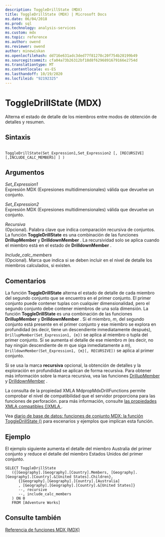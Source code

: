 ```yaml
---
description: ToggleDrillState (MDX)
title: ToggleDrillState (MDX) | Microsoft Docs
ms.date: 06/04/2018
ms.prod: sql
ms.technology: analysis-services
ms.custom: mdx
ms.topic: reference
ms.author: owend
ms.reviewer: owend
author: minewiskan
ms.openlocfilehash: dd716e631adc3ded77f81278c20f754b28199b49
ms.sourcegitcommit: cfa04a73b26312bf18d8f6296891679166e2754d
ms.translationtype: MT
ms.contentlocale: es-ES
ms.lasthandoff: 10/19/2020
ms.locfileid: "92192325"
---
```

# <a name="toggledrillstate-mdx"></a>ToggleDrillState (MDX)


  Alterna el estado de detalle de los miembros entre modos de obtención de detalles y resumen.  
  
## <a name="syntax"></a>Sintaxis  
  
```  
  
ToggleDrillState(Set_Expression1,Set_Expression2 [, [RECURSIVE] [,INCLUDE_CALC_MEMBERS] ] )  
```  
  
## <a name="arguments"></a>Argumentos  
 *Set_Expression1*  
 Expresión MDX (Expresiones multidimensionales) válida que devuelve un conjunto.  
  
 *Set_Expression2*  
 Expresión MDX (Expresiones multidimensionales) válida que devuelve un conjunto.  
  
 *Recursiva*  
 (Opcional). Palabra clave que indica comparación recursiva de conjuntos. La función **ToggleDrillState** es una combinación de las funciones **DrillupMember** y **DrilldownMember** . La recursividad solo se aplica cuando el miembro está en el estado de **DrilldownMember** .  
  
 *Include_calc_members*  
 (Opcional). Marca que indica si se deben incluir en el nivel de detalle los miembros calculados, si existen.  
  
## <a name="remarks"></a>Comentarios  
 La función **ToggleDrillState** alterna el estado de detalle de cada miembro del segundo conjunto que se encuentra en el primer conjunto. El primer conjunto puede contener tuplas con cualquier dimensionalidad, pero el segundo conjunto debe contener miembros de una sola dimensión. La función **ToggleDrillState** es una combinación de las funciones **DrillupMember** y **DrilldownMember** . Si el miembro, *m*, del segundo conjunto está presente en el primer conjunto y ese miembro se explora en profundidad (es decir, tiene un descendiente inmediatamente después), `DrillupMember(Set_Expression1, {m})` se aplica al miembro o tupla del primer conjunto. Si se aumenta el detalle de ese miembro *m* (es decir, no hay ningún descendiente de *m* que siga inmediatamente a *m*), `DrilldownMember(Set_Expression1, {m}[, RECURSIVE])` se aplica al primer conjunto.  
  
 Si se usa la marca **recursiva** opcional, la obtención de detalles y la exploración en profundidad se aplican de forma recursiva. Para obtener más información sobre la marca recursiva, vea las funciones [DrillupMember](../mdx/drillupmember-mdx.md) y [DrilldownMember](../mdx/drilldownmember-mdx.md) .  
  
 La consulta de la propiedad XMLA MdpropMdxDrillFunctions permite comprobar el nivel de compatibilidad que el servidor proporciona para las funciones de perforación. para más información, consulte [las propiedades XMLA compatibles &#40;&#41;XMLA ](/analysis-services/xmla/xml-elements-properties/propertylist-element-supported-xmla-properties) .  
  
 Vea [diario de base de datos: funciones de conjunto MDX: la función ToggleDrillState ()](https://go.microsoft.com/fwlink/?LinkId=517759) para escenarios y ejemplos que implican esta función.  
  
## <a name="example"></a>Ejemplo  
 El ejemplo siguiente aumenta el detalle del miembro Australia del primer conjunto y reduce el detalle del miembro Estados Unidos del primer conjunto.  
  
```  
SELECT ToggleDrillState  
   ({[Geography].[Geography].[Country].Members, [Geography].[Geography].[Country].&[United States].Children},  
      {[Geography].[Geography].[Country].[Australia]  
      , [Geography].[Geography].[Country].&[United States]}  
      --, recursive  
      --, include_calc_members  
   ) ON 0  
   FROM [Adventure Works]  
```  
  
## <a name="see-also"></a>Consulte también  
 [Referencia de funciones MDX &#40;MDX&#41;](../mdx/mdx-function-reference-mdx.md)  
  
